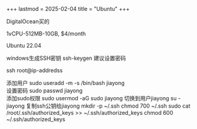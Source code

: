 +++
lastmod = 2025-02-04
title = "Ubuntu"
+++

DigitalOcean买的

1vCPU-512MB-10GB, $4/month

Ubuntu 22.04

windows生成SSH密钥
ssh-keygen
建议设置密码

ssh root@ip-addredss

添加用户
sudo useradd -m -s /bin/bash jiayong  
设置密码
sudo passwd jiayong  
添加sudo权限
sudo usermod -aG sudo jiayong
切换到用户jiayong
su - jiayong
复制ssh公钥给jiayong
mkdir -p ~/.ssh
chmod 700 ~/.ssh
sudo cat /root/.ssh/authorized_keys >> ~/.ssh/authorized_keys
chmod 600 ~/.ssh/authorized_keys
